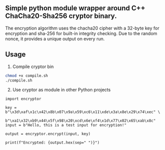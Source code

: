 ## Simple python module wrapper around C++ ChaCha20-Sha256 cryptor binary.
The encryption algorithm uses the chacha20 cipher with a 32-byte key for encryption and sha-256 for built-in integrity checking.
Due to the random nonce, it provides a unique output on every run.

## Usage
1. Compile cryptor bin
```sh
chmod +x compile.sh
./compile.sh
```
2. Use cryptor as module in other Python projects
```python3
import encryptor

key = b"\x3d\xaf\x1c\x42\x8b\x07\x9a\x59\xc6\x11\xde\x3a\x8e\x29\x74\xec" \
      b"\xa1\x32\xb9\x44\x5f\x98\x20\xcd\x6e\xf4\x1d\x77\x02\x65\xab\x8c"
input = b"Hello, this is a test input for encryption!"

output = encryptor.encrypt(input, key)

print(f"Encrypted: {output.hex(sep=" ")}")
```
